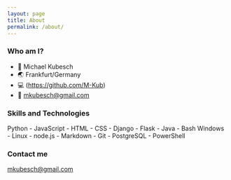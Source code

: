 ```yaml
---
layout: page
title: About
permalink: /about/
---
```


### Who am I?
- :bust_in_silhouette: Michael Kubesch
- :earth_asia: Frankfurt/Germany
- :computer: (https://github.com/M-Kub)
- :incoming_envelope: mkubesch@gmail.com

### Skills and Technologies

Python - JavaScript - HTML - CSS - Django - Flask - Java - Bash
Windows - Linux - node.js - Markdown - Git - PostgreSQL - PowerShell

### Contact me

[mkubesch@gmail.com](mailto:email@domain.com)